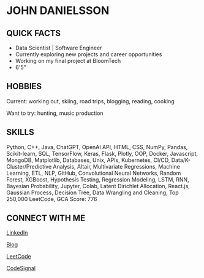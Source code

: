 # JOHN DANIELSSON

## QUICK FACTS

- Data Scientist | Software Engineer
- Currently exploring new projects and career opportunities
- Working on my final project at BloomTech
- 6'5"

## HOBBIES

Current: working out, skiing, road trips, blogging, reading, cooking

Want to try: hunting, music production

## SKILLS

Python, C++, Java, ChatGPT, OpenAI API, HTML, CSS, NumPy, Pandas, Scikit-learn, SQL, TensorFlow, Keras, Flask, Plotly, OOP, Docker, Javascript, MongoDB, Matplotlib, Databases, Unix, APIs, Kubernetes, CI/CD, Data/K-Cluster/Predictive Analysis, Altair, Multivariate Regressions, Machine Learning, ETL, NLP, GitHub, Convolutional Neural Networks, Random Forest, XGBoost, Hypothesis Testing, Regression Modeling, LSTM, RNN, Bayesian Probability, Jupyter, Colab, Latent Dirichlet Allocation, React.js, Gaussian Process, Decision Tree, Data Wrangling and Cleaning, Top 250,000 LeetCode, GCA Score: 776

## CONNECT WITH ME

[LinkedIn](https://www.linkedin.com/in/johndanielsson/)

[Blog](https://medium.com/@johnonthepath)

[LeetCode](https://leetcode.com/johnonthepath/)

[CodeSignal](https://app.codesignal.com/profile/john_6p7)
